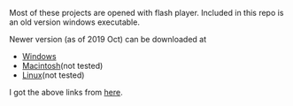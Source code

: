 Most of these projects are opened with flash player. 
Included in this repo is an old version windows executable.

Newer version (as of 2019 Oct) can be downloaded at
- [Windows](https://fpdownload.macromedia.com/pub/flashplayer/updaters/32/flashplayer_32_sa.)
- [Macintosh](https://fpdownload.macromedia.com/pub/flashplayer/updaters/32/flashplayer_32_sa.dmg)(not tested)
- [Linux](https://fpdownload.macromedia.com/pub/flashplayer/updaters/32/flash_player_sa_linux.x86_64.tar.gz)(not tested)

I got the above links from [here](https://www.adobe.com/support/flashplayer/debug_downloads.html).